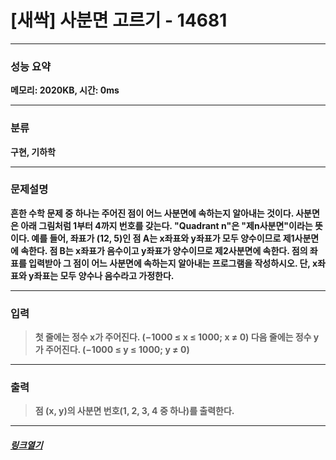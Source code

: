 # [새싹] 사분면 고르기 - 14681
___
### **성능 요약**  
**메모리: 2020KB, 시간: 0ms**
___
### **분류**
**구현, 기하학**
___
### **문제설명**  
**흔한 수학 문제 중 하나는 주어진 점이 어느 사분면에 속하는지 알아내는 것이다. 사분면은 아래 그림처럼 1부터 4까지 번호를 갖는다. "Quadrant n"은 "제n사분면"이라는 뜻이다. 예를 들어, 좌표가 (12, 5)인 점 A는 x좌표와 y좌표가 모두 양수이므로 제1사분면에 속한다. 점 B는 x좌표가 음수이고 y좌표가 양수이므로 제2사분면에 속한다. 점의 좌표를 입력받아 그 점이 어느 사분면에 속하는지 알아내는 프로그램을 작성하시오. 단, x좌표와 y좌표는 모두 양수나 음수라고 가정한다.**
___
### **입력**  
 > **첫 줄에는 정수 x가 주어진다. (−1000 ≤ x ≤ 1000; x ≠ 0) 다음 줄에는 정수 y가 주어진다. (−1000 ≤ y ≤ 1000; y ≠ 0)**
 
 ___
### **출력**  
 > **점 (x, y)의 사분면 번호(1, 2, 3, 4 중 하나)를 출력한다.**
 
 ____
 ##### [*링크열기*](https://www.acmicpc.net/problem/14681)
